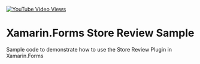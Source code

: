 [![YouTube Video Views](https://img.shields.io/youtube/views/_lw_mCv78hI?style=social)](https://youtu.be/_lw_mCv78hI)

# Xamarin.Forms Store Review Sample
Sample code to demonstrate how to use the Store Review Plugin in Xamarin.Forms
